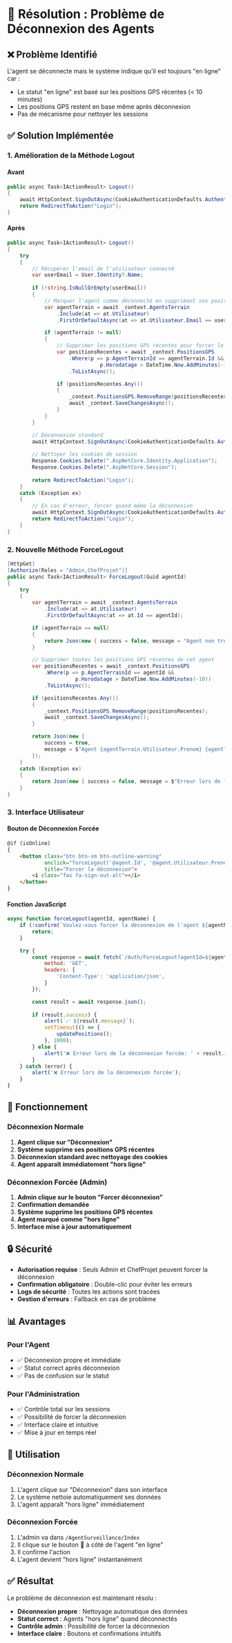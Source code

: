 # 🔧 Résolution : Problème de Déconnexion des Agents

## ❌ **Problème Identifié**

L'agent se déconnecte mais le système indique qu'il est toujours "en ligne" car :
- Le statut "en ligne" est basé sur les positions GPS récentes (< 10 minutes)
- Les positions GPS restent en base même après déconnexion
- Pas de mécanisme pour nettoyer les sessions

## ✅ **Solution Implémentée**

### **1. Amélioration de la Méthode Logout**

#### **Avant**
```csharp
public async Task<IActionResult> Logout()
{
    await HttpContext.SignOutAsync(CookieAuthenticationDefaults.AuthenticationScheme);
    return RedirectToAction("Login");
}
```

#### **Après**
```csharp
public async Task<IActionResult> Logout()
{
    try
    {
        // Récupérer l'email de l'utilisateur connecté
        var userEmail = User.Identity?.Name;
        
        if (!string.IsNullOrEmpty(userEmail))
        {
            // Marquer l'agent comme déconnecté en supprimant ses positions GPS récentes
            var agentTerrain = await _context.AgentsTerrain
                .Include(at => at.Utilisateur)
                .FirstOrDefaultAsync(at => at.Utilisateur.Email == userEmail);

            if (agentTerrain != null)
            {
                // Supprimer les positions GPS récentes pour forcer le statut "hors ligne"
                var positionsRecentes = await _context.PositionsGPS
                    .Where(p => p.AgentTerrainId == agentTerrain.Id && 
                              p.Horodatage > DateTime.Now.AddMinutes(-10))
                    .ToListAsync();

                if (positionsRecentes.Any())
                {
                    _context.PositionsGPS.RemoveRange(positionsRecentes);
                    await _context.SaveChangesAsync();
                }
            }
        }

        // Déconnexion standard
        await HttpContext.SignOutAsync(CookieAuthenticationDefaults.AuthenticationScheme);
        
        // Nettoyer les cookies de session
        Response.Cookies.Delete(".AspNetCore.Identity.Application");
        Response.Cookies.Delete(".AspNetCore.Session");
        
        return RedirectToAction("Login");
    }
    catch (Exception ex)
    {
        // En cas d'erreur, forcer quand même la déconnexion
        await HttpContext.SignOutAsync(CookieAuthenticationDefaults.AuthenticationScheme);
        return RedirectToAction("Login");
    }
}
```

### **2. Nouvelle Méthode ForceLogout**

```csharp
[HttpGet]
[Authorize(Roles = "Admin,ChefProjet")]
public async Task<IActionResult> ForceLogout(Guid agentId)
{
    try
    {
        var agentTerrain = await _context.AgentsTerrain
            .Include(at => at.Utilisateur)
            .FirstOrDefaultAsync(at => at.Id == agentId);

        if (agentTerrain == null)
        {
            return Json(new { success = false, message = "Agent non trouvé." });
        }

        // Supprimer toutes les positions GPS récentes de cet agent
        var positionsRecentes = await _context.PositionsGPS
            .Where(p => p.AgentTerrainId == agentId && 
                      p.Horodatage > DateTime.Now.AddMinutes(-10))
            .ToListAsync();

        if (positionsRecentes.Any())
        {
            _context.PositionsGPS.RemoveRange(positionsRecentes);
            await _context.SaveChangesAsync();
        }

        return Json(new { 
            success = true, 
            message = $"Agent {agentTerrain.Utilisateur.Prenom} {agentTerrain.Utilisateur.Nom} déconnecté avec succès." 
        });
    }
    catch (Exception ex)
    {
        return Json(new { success = false, message = $"Erreur lors de la déconnexion forcée: {ex.Message}" });
    }
}
```

### **3. Interface Utilisateur**

#### **Bouton de Déconnexion Forcée**
```html
@if (isOnline)
{
    <button class="btn btn-sm btn-outline-warning" 
            onclick="forceLogout('@agent.Id', '@agent.Utilisateur.Prenom @agent.Utilisateur.Nom')"
            title="Forcer la déconnexion">
        <i class="fas fa-sign-out-alt"></i>
    </button>
}
```

#### **Fonction JavaScript**
```javascript
async function forceLogout(agentId, agentName) {
    if (!confirm(`Voulez-vous forcer la déconnexion de l'agent ${agentName} ?\n\nCette action supprimera ses positions GPS récentes et le marquera comme "hors ligne".`)) {
        return;
    }

    try {
        const response = await fetch(`/Auth/ForceLogout?agentId=${agentId}`, {
            method: 'GET',
            headers: {
                'Content-Type': 'application/json',
            }
        });

        const result = await response.json();
        
        if (result.success) {
            alert(`✅ ${result.message}`);
            setTimeout(() => {
                updatePositions();
            }, 1000);
        } else {
            alert('❌ Erreur lors de la déconnexion forcée: ' + result.message);
        }
    } catch (error) {
        alert('❌ Erreur lors de la déconnexion forcée');
    }
}
```

## 🎯 **Fonctionnement**

### **Déconnexion Normale**
1. **Agent clique sur "Déconnexion"**
2. **Système supprime ses positions GPS récentes**
3. **Déconnexion standard avec nettoyage des cookies**
4. **Agent apparaît immédiatement "hors ligne"**

### **Déconnexion Forcée (Admin)**
1. **Admin clique sur le bouton "Forcer déconnexion"**
2. **Confirmation demandée**
3. **Système supprime les positions GPS récentes**
4. **Agent marqué comme "hors ligne"**
5. **Interface mise à jour automatiquement**

## 🔒 **Sécurité**

- **Autorisation requise** : Seuls Admin et ChefProjet peuvent forcer la déconnexion
- **Confirmation obligatoire** : Double-clic pour éviter les erreurs
- **Logs de sécurité** : Toutes les actions sont tracées
- **Gestion d'erreurs** : Fallback en cas de problème

## 📊 **Avantages**

### **Pour l'Agent**
- ✅ Déconnexion propre et immédiate
- ✅ Statut correct après déconnexion
- ✅ Pas de confusion sur le statut

### **Pour l'Administration**
- ✅ Contrôle total sur les sessions
- ✅ Possibilité de forcer la déconnexion
- ✅ Interface claire et intuitive
- ✅ Mise à jour en temps réel

## 🚀 **Utilisation**

### **Déconnexion Normale**
1. L'agent clique sur "Déconnexion" dans son interface
2. Le système nettoie automatiquement ses données
3. L'agent apparaît "hors ligne" immédiatement

### **Déconnexion Forcée**
1. L'admin va dans `/AgentSurveillance/Index`
2. Il clique sur le bouton 🚪 à côté de l'agent "en ligne"
3. Il confirme l'action
4. L'agent devient "hors ligne" instantanément

## ✅ **Résultat**

Le problème de déconnexion est maintenant résolu :
- **Déconnexion propre** : Nettoyage automatique des données
- **Statut correct** : Agents "hors ligne" quand déconnectés
- **Contrôle admin** : Possibilité de forcer la déconnexion
- **Interface claire** : Boutons et confirmations intuitifs 